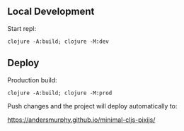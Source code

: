 ## Local Development

Start repl:

`clojure -A:build; clojure -M:dev`

## Deploy

Production build:

`clojure -A:build; clojure -M:prod`

Push changes and the project will deploy automatically to:

https://andersmurphy.github.io/minimal-cljs-pixijs/

